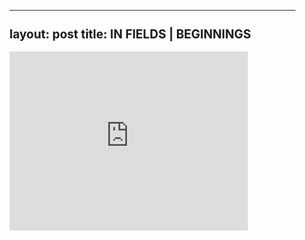 

---
layout: post
title: IN FIELDS | BEGINNINGS
---


<iframe width="420" height="315" src="http://www.youtube.com/embed/2GWGRgW6ENk" frameborder="0" allowfullscreen></iframe>

